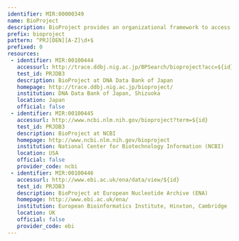 ```yaml
---
identifier: MIR:00000349
name: BioProject
description: BioProject provides an organizational framework to access metadata about research projects and the data from the projects that are deposited into different databases. It provides information about a project’s scope, material, objectives, funding source and general relevance categories.
prefix: bioproject
pattern: ^PRJ[DEN][A-Z]\d+$
prefixed: 0
resources:
 - identifier: MIR:00100444
   accessurl: http://trace.ddbj.nig.ac.jp/BPSearch/bioproject?acc=${id}
   test_id: PRJDB3
   description: BioProject at DNA Data Bank of Japan
   homepage: http://trace.ddbj.nig.ac.jp/bioproject/
   institution: DNA Data Bank of Japan, Shizuoka
   location: Japan
   official: false
 - identifier: MIR:00100445
   accessurl: http://www.ncbi.nlm.nih.gov/bioproject?term=${id}
   test_id: PRJDB3
   description: BioProject at NCBI
   homepage: http://www.ncbi.nlm.nih.gov/bioproject
   institution: National Center for Biotechnology Information (NCBI)
   location: USA
   official: false
   provider_code: ncbi
 - identifier: MIR:00100446
   accessurl: http://www.ebi.ac.uk/ena/data/view/${id}
   test_id: PRJDB3
   description: BioProject at European Nucleotide Archive (ENA)
   homepage: http://www.ebi.ac.uk/ena/
   institution: European Bioinformatics Institute, Hinxton, Cambridge
   location: UK
   official: false
   provider_code: ebi
---
```

